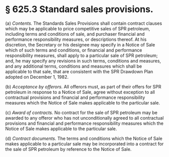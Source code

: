 # § 625.3   Standard sales provisions.

(a) *Contents.* The Standards Sales Provisions shall contain contract clauses which may be applicable to price competitive sales of SPR petroleum, including terms and conditions of sale, and purchaser financial and performance responsibility measures, or descriptions thereof. At his discretion, the Secretary or his designee may specify in a Notice of Sale which of such terms and conditions, or financial and performance responsibility measures, shall apply to a particular sale of SPR petroleum; and, he may specify any revisions in such terms, conditions and measures, and any additional terms, conditions and measures which shall be applicable to that sale, that are consistent with the SPR Drawdown Plan adopted on December 1, 1982.


(b) *Acceptance by offerors.* All offerors must, as part of their offers for SPR petroleum in response to a Notice of Sale, agree without exception to all contractual provisions and financial and performance responsibility measures which the Notice of Sale makes applicable to the particular sale.


(c) *Award of contracts.* No contract for the sale of SPR petroleum may be awarded to any offeror who has not unconditionally agreed to all contractual provisions and financial and performance responsibility measures which the Notice of Sale makes applicable to the particular sale.


(d) *Contract documents.* The terms and conditions which the Notice of Sale makes applicable to a particular sale may be incorporated into a contract for the sale of SPR petroleum by reference to the Notice of Sale.




